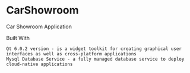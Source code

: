 # CarShowroom
Car Showroom Application

Built With

    Qt 6.0.2 version - is a widget toolkit for creating graphical user interfaces as well as cross-platform applications 
    Mysql Database Service - a fully managed database service to deploy cloud-native applications
 
